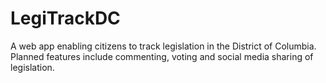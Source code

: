 # LegiTrackDC
A web app enabling citizens to track legislation in the District of Columbia. Planned features include commenting, voting and social media sharing of legislation.

